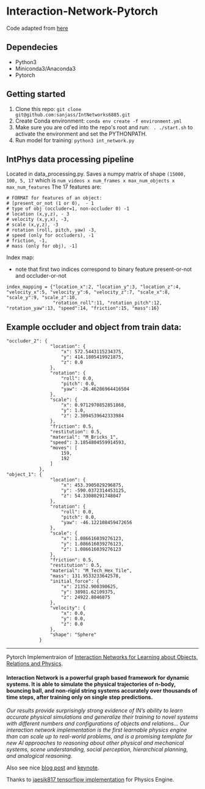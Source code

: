 # Interaction-Network-Pytorch
Code adapted from [here](https://github.com/higgsfield/interaction_network_pytorch)

## Dependecies
- Python3
- Miniconda3/Anaconda3
- Pytorch

## Getting started
1. Clone this repo:
`git clone git@github.com:sanjass/IntNetworks6885.git`
2. Create Conda environment:
`conda env create -f environment.yml`
3. Make sure you are cd'ed into the repo's root and run:
 ` . ./start.sh` to activate the environment and set the PYTHONPATH.
4. Run model for training:
`python3 int_network.py`

## IntPhys data processing pipeline

Located in data_processing.py.
Saves a numpy matrix of shape `(15000, 100, 5, 17` which is `num_videos x num_frames x max_num_objects x max_num_features`
The 17 features are:
```
# FORMAT for features of an object:
# [present_or_not (1 or 0),  - 1
# type of obj (occluder=1, non-occluder 0) -1
# location (x,y,z), - 3
# velocity (x,y,x), -3,
# scale (x,y,z), -3
# rotation (roll, pitch, yaw) -3,
# speed (only for occluders), -1
# friction, -1,
# mass (only for obj), -1] 
```
Index map:
- note that first two indices correspond to binary feature present-or-not and occluder-or-not
```
index_mapping = {"location_x":2, "location_y":3, "location_z":4, "velocity_x":5, "velocity_y":6, "velocity_z":7, "scale_x":8, "scale_y":9, "scale_z":10,
                 "rotation_roll":11, "rotation_pitch":12, "rotation_yaw":13, "speed":14, "friction":15, "mass":16}
```
## Example occluder and object from train data:
```
"occluder_2": {
                "location": {
                    "x": 572.5443115234375,
                    "y": 414.1805419921875,
                    "z": 0.0
                },
                "rotation": {
                    "roll": 0.0,
                    "pitch": 0.0,
                    "yaw": -26.46286964416504
                },
                "scale": {
                    "x": 0.9712970852851868,
                    "y": 1.0,
                    "z": 2.3094539642333984
                },
                "friction": 0.5,
                "restitution": 0.5,
                "material": "M_Bricks_1",
                "speed": 3.1854804559914593,
                "moves": [
                    159,
                    192
                ]
            },
"object_1": {
                "location": {
                    "x": 453.3905029296875,
                    "y": -590.0372314453125,
                    "z": 54.33080291748047
                },
                "rotation": {
                    "roll": 0.0,
                    "pitch": 0.0,
                    "yaw": -46.122108459472656
                },
                "scale": {
                    "x": 1.086616039276123,
                    "y": 1.086616039276123,
                    "z": 1.086616039276123
                },
                "friction": 0.5,
                "restitution": 0.5,
                "material": "M_Tech_Hex_Tile",
                "mass": 131.9533233642578,
                "initial_force": {
                    "x": 21352.900390625,
                    "y": 38981.62109375,
                    "z": 24922.8046875
                },
                "velocity": {
                    "x": 0.0,
                    "y": 0.0,
                    "z": 0.0
                },
                "shape": "Sphere"
            }
```
--------------------------------------------------

Pytorch Implementraion of [Interaction Networks for Learning about Objects, Relations and Physics](https://arxiv.org/abs/1612.00222).

#### Interaction Network is a powerful graph based framework for dynamic systems. It is able to simulate the physical trajectories of n-body, bouncing ball, and non-rigid string systems accurately over thousands of time steps, after training only on single step predictions.

*Our results provide surprisingly strong evidence of IN’s ability to learn accurate physical simulations and generalize their training to novel systems with different numbers and configurations of objects and relations… Our interaction network implementation is the first learnable physics engine than can scale up to real-world problems, and is a promising template for new AI approaches to reasoning about other physical and mechanical systems, scene understanding, social perception, hierarchical planning, and analogical reasoning.* 

Also see nice [blog post](https://blog.acolyer.org/2017/01/02/interaction-networks-for-learning-about-objects-relations-and-physics/) and [keynote](https://www.slideshare.net/KenKuroki/interaction-networks-for-learning-about-objects-relations-and-physics).

Thanks to [jaesik817 tensorflow implementation](https://github.com/jaesik817/Interaction-networks_tensorflow) for Physics Engine. 
